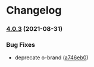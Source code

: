 # Changelog

### [4.0.3](https://www.github.com/Financial-Times/origami-monorepo/compare/o-brand-v4.0.2...o-brand-v4.0.3) (2021-08-31)


### Bug Fixes

* deprecate o-brand ([a746eb0](https://www.github.com/Financial-Times/origami-monorepo/commit/a746eb09439c2a81e119cc50ed4a44ef2927a8fb))
